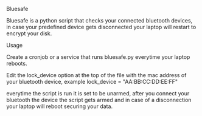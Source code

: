 Bluesafe


Bluesafe is a python script that checks your connected bluetooth devices,
in case your predefined device gets disconnected your laptop will restart
to encrypt your disk.

Usage

Create a cronjob or a service that runs bluesafe.py everytime your laptop reboots.

Edit the lock_device option at the top of the file with the mac address of your bluetooth
device, example lock_device = "AA:BB:CC:DD:EE:FF"


everytime the script is run it is set to be unarmed, after you connect your bluetooth the device
the script gets armed and in case of a disconnection your laptop will reboot securing your data.

